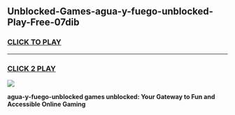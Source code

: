 
## Unblocked-Games-agua-y-fuego-unblocked-Play-Free-07dib
<h3>
<a href="https://premium76.site?title=agua-y-fuego-unblocked&ref=24M">CLICK TO PLAY</a></h3>
<hr>

<h3>
<a href="https://premium76.site?title=agua-y-fuego-unblocked&ref=24M">CLICK 2 PLAY</a>
  
</h3>

<a href="https://premium76.site?title=agua-y-fuego-unblocked&ref=24M"><img src="https://clearcache.store/games.png"></a>


**agua-y-fuego-unblocked games unblocked: Your Gateway to Fun and Accessible Online Gaming**
